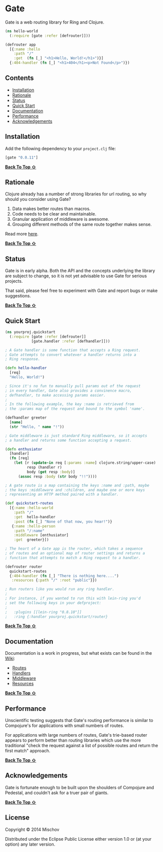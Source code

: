 # Gate

Gate is a web routing library for Ring and Clojure.

```clojure
(ns hello-world
  (:require [gate :refer [defrouter]]))

(defrouter app
  [{:name :hello
    :path "/"
    :get  (fn [_] "<h1>Hello, World!</h1>")}]
  {:404-handler (fn [_] "<h1>404</h1><p>Not Found</p>")}) 
```

## Contents

- [Installation](#installation)
- [Rationale](#rationale)
- [Status](#status)
- [Quick Start](#quick-start)
- [Documentation](#documentation)
- [Performance](#performance)
- [Acknowledgements](#acknowledgements)

## Installation

Add the following dependency to your `project.clj` file:

```clojure
[gate "0.0.11"]
```
[**Back To Top ⇧**](#contents)

## Rationale

Clojure already has a number of strong libraries for url routing, so why should you consider using Gate?

1. Data makes better routes than macros.
1. Code needs to be clear and maintainable.
1. Granular application of middleware is awesome.
1. Grouping different methods of the same route together makes sense.

Read more [here](https://github.com/mischov/gate/wiki/Rationale).

[**Back To Top ⇧**](#contents)

## Status

Gate is in early alpha. Both the API and the concepts underlying the library are subject to change, so it is not yet advisable to use Gate for serious projects.

That said, please feel free to experiment with Gate and report bugs or make suggestions.

[**Back To Top ⇧**](#contents)

## Quick Start

```clojure
(ns yourproj.quickstart
  (:require [gate :refer [defrouter]]
            [gate.handler :refer [defhandler]]))

; A Gate handler is some function that accepts a Ring request.
; Gate attempts to convert whatever a handler returns into a
; Ring response.

(defn hello-handler
  [req]
  "Hello, World!")

; Since it's no fun to manually pull params out of the request 
; in every handler, Gate also provides a convinence macro,
; defhandler, to make accessing params easier.
;  
; In the following example, the key :name is retrieved from
; the :params map of the request and bound to the symbol 'name'.

(defhandler greeter
  [name]
  (str "Hello, " name "!"))

; Gate middleware is just standard Ring middleware, so it accepts
; a handler and returns some function accepting a request.

(defn enthusiator
  [handler]
  (fn [req]
    (let [r (update-in req [:params :name] clojure.string/upper-case)
          resp (handler r)
          body (get resp :body)]
      (assoc resp :body (str body "!!"))))

; A gate route is a map containing the keys :name and :path, maybe
; the keys :middleware and :children, and maybe one or more keys
; representing an HTTP method paired with a handler.

(def quickstart-routes
  [{:name :hello-world
    :path "/"
    :get  hello-handler
    :post (fn [_] "None of that now, you hear!")}
   {:name :hello-person
    :path "/:name"
    :middleware [enthusiator]
    :get  greeter}])

; The heart of a Gate app is the router, which takes a sequence
; of routes and an optional map of router settings and returns a
; function that attempts to match a Ring request to a handler.

(defrouter router
  quickstart-routes
  {:404-handler (fn [_] "There is nothing here....")
   :resources {:path "/" :root "public"}})

; Run routers like you would run any ring handler.
; 
; For instance, if you wanted to run this with lein-ring you'd
; set the following keys in your defproject:
;
;   :plugins [[lein-ring "0.8.10"]]
;   :ring {:handler yourproj.quickstart/router}
```
[**Back To Top ⇧**](#contents)

## Documentation

Documentation is a work in progress, but what exists can be found in the [Wiki](https://github.com/mischov/gate/wiki):

- [Routes](https://github.com/mischov/gate/wiki/Routes)
- [Handlers](https://github.com/mischov/gate/wiki/Handlers)
- [Middleware](https://github.com/mischov/gate/wiki/Middleware)
- [Resources](https://github.com/mischov/gate/wiki/Resources)

[**Back To Top ⇧**](#contents)

## Performance

Unscientific testing suggests that Gate's routing performance is similar to Compojure's for applications with small numbers of routes.

For applications with large numbers of routes, Gate's trie-based router appears to perform better than routing libraries which use the more traditional "check the request against a list of possible routes and return the first match" approach.

[**Back To Top ⇧**](#contents)

## Acknowledgements

Gate is fortunate enough to be built upon the shoulders of Compojure and Pedestal, and couldn't ask for a truer pair of giants. 

[**Back To Top ⇧**](#contents)

## License

Copyright © 2014 Mischov

Distributed under the Eclipse Public License either version 1.0 or (at
your option) any later version.
